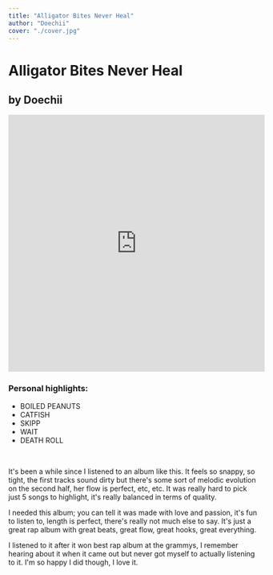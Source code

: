 ```yaml
---
title: "Alligator Bites Never Heal"
author: "Doechii"
cover: "./cover.jpg"
---
```

<h1 class="album-page-title">Alligator Bites Never Heal</h1>
<h2 class="album-page-author">by Doechii</h2>
<iframe class="album-page-video" width="512px" height="512px" src="https://www.youtube.com/embed/Iq3u-vfSCBg?si=6sjUu_paURflUkXT" frameborder="0" allow="accelerometer; clipboard-write; encrypted-media; gyroscope; picture-in-picture"></iframe>

### Personal highlights:
* BOILED PEANUTS
* CATFISH
* SKIPP
* WAIT
* DEATH ROLL

<br>

It's been a while since I listened to an album like this. It feels so snappy, so tight, the first tracks sound dirty but there's some sort of melodic evolution on the second half, her flow is perfect, etc, etc. It was really hard to pick just 5 songs to highlight, it's really balanced in terms of quality.

I needed this album; you can tell it was made with love and passion, it's fun to listen to, length is perfect, there's really not much else to say. It's just a great rap album with great beats, great flow, great hooks, great everything.

I listened to it after it won best rap album at the grammys, I remember hearing about it when it came out but never got myself to actually listening to it. I'm so happy I did though, I love it.
